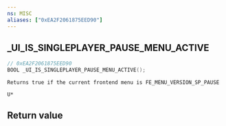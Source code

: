 ```yaml
---
ns: MISC
aliases: ["0xEA2F2061875EED90"]
---
```

## _UI_IS_SINGLEPLAYER_PAUSE_MENU_ACTIVE

```c
// 0xEA2F2061875EED90
BOOL _UI_IS_SINGLEPLAYER_PAUSE_MENU_ACTIVE();
```

```
Returns true if the current frontend menu is FE_MENU_VERSION_SP_PAUSE

U*
```


## Return value
